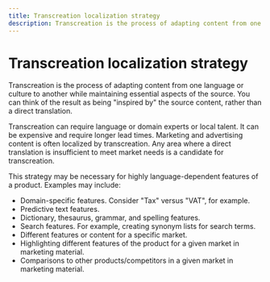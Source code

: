 ```yaml
---
title: Transcreation localization strategy
description: Transcreation is the process of adapting content from one language to another while maintaining its intent, style, tone, and context. 
---
```

# Transcreation localization strategy

Transcreation is the process of adapting content from one language or culture to another while maintaining essential aspects of the source.
You can think of the result as being "inspired by" the source content, rather than a direct translation.

Transcreation can require language or domain experts or local talent.
It can be expensive and require longer lead times.
Marketing and advertising content is often localized by transcreation.
Any area where a direct translation is insufficient to meet market needs is a candidate for transcreation.

This strategy may be necessary for highly language-dependent features of a product.
Examples may include:

- Domain-specific features. Consider "Tax" versus "VAT", for example.
- Predictive text features.
- Dictionary, thesaurus, grammar, and spelling features.
- Search features. For example, creating synonym lists for search terms.
- Different features or content for a specific market.
- Highlighting different features of the product for a given market in marketing material.
- Comparisons to other products/competitors in a given market in marketing material.
